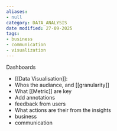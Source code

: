 ```yaml
---
aliases:
- null
category: DATA_ANALYSIS
date modified: 27-09-2025
tags:
- business
- communication
- visualization
---
```

Dashboards
- [[Data Visualisation]]: 
- Whos the audiance, and [[granularity]]
- What [[Metric]] are key
- Add annotations
- feedback from users
- What actions are their from the insights
- business
- communication